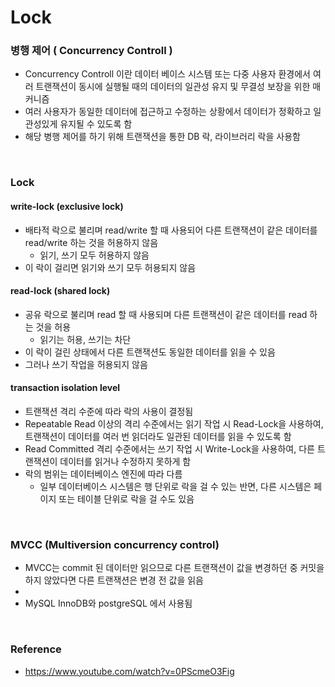 # Lock

### 병행 제어 ( Concurrency Controll )
- Concurrency Controll 이란 데이터 베이스 시스템 또는 다중 사용자 환경에서 여러 트랜잭션이 동시에 실행될 때의 데이터의 일관성 유지 및 무결성 보장을 위한 매커니즘
- 여러 사용자가 동일한 데이터에 접근하고 수정하는 상황에서 데이터가 정확하고 일관성있게 유지될 수 있도록 함
- 해당 병행 제어를 하기 위해 트랜잭션을 통한 DB 락, 라이브러리 락을 사용함

<br>

### Lock

#### write-lock (exclusive lock)
- 배타적 락으로 불리며 read/write 할 때 사용되어 다른 트랜잭션이 같은 데이터를 read/write 하는 것을 허용하지 않음
    - 읽기, 쓰기 모두 허용하지 않음
- 이 락이 걸리면 읽기와 쓰기 모두 허용되지 않음

#### read-lock (shared lock)
- 공유 락으로 불리며 read 할 때 사용되며 다른 트랜잭션이 같은 데이터를 read 하는 것을 허용
    - 읽기는 허용, 쓰기는 차단
- 이 락이 걸린 상태에서 다른 트랜잭션도 동일한 데이터를 읽을 수 있음
- 그러나 쓰기 작업을 허용되지 않음

#### transaction isolation level
- 트랜잭션 격리 수준에 따라 락의 사용이 결정됨
- Repeatable Read 이상의 격리 수준에서는 읽기 작업 시 Read-Lock을 사용하여, 트랜잭션이 데이터를 여러 번 읽더라도 일관된 데이터를 읽을 수 있도록 함
- Read Committed 격리 수준에서는 쓰기 작업 시 Write-Lock을 사용하여, 다른 트랜잭션이 데이터를 읽거나 수정하지 못하게 함
- 락의 범위는 데이터베이스 엔진에 따라 다름
    - 일부 데이터베이스 시스템은 행 단위로 락을 걸 수 있는 반면, 다른 시스템은 페이지 또는 테이블 단위로 락을 걸 수도 있음

<br>

### MVCC (Multiversion concurrency control)
- MVCC는 commit 된 데이터만 읽으므로 다른 트랜잭션이 값을 변경하던 중 커밋을 하지 않았다면 다른 트랜잭션은 변경 전 값을 읽음
- 
- MySQL InnoDB와 postgreSQL 에서 사용됨

<br>

### Reference
- https://www.youtube.com/watch?v=0PScmeO3Fig

